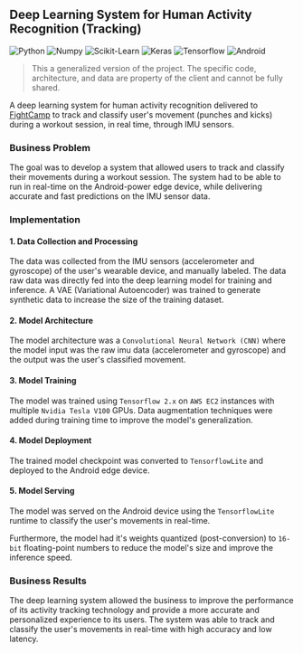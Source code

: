 ## Deep Learning System for Human Activity Recognition (Tracking)

![Python](https://img.shields.io/badge/-Python-000000?style=flat&logo=Python)
![Numpy](https://img.shields.io/badge/-Numpy-000000?style=flat&logo=Numpy)
![Scikit-Learn](https://img.shields.io/badge/-Scikit.Learn-000000?style=flat&logo=Scikit-Learn)
![Keras](https://img.shields.io/badge/-Keras-000000?style=flat&logo=Keras)
![Tensorflow](https://img.shields.io/badge/-Tensorflow-000000?style=flat&logo=Tensorflow)
![Android](https://img.shields.io/badge/Android-3DDC84?logo=android&logoColor=white)

> This a generalized version of the project. The specific code, architecture, and data are property of the client and 
cannot be fully shared.

A deep learning system for human activity recognition delivered to [FightCamp](https://joinfightcamp.com/) to track and classify user's 
movement (punches and kicks) during a workout session, in real time, through IMU sensors.

### Business Problem

The goal was to develop a system that allowed users to track and classify their movements during a workout session. 
The system had to be able to run in real-time on the Android-power edge device, while delivering accurate and fast 
predictions on the IMU sensor data.

### Implementation

#### 1. Data Collection and Processing

The data was collected from the IMU sensors (accelerometer and gyroscope) of the user's wearable device, and manually labeled. 
The data raw data was directly fed into the deep learning model for training and inference.
A VAE (Variational Autoencoder) was trained to generate synthetic data to increase the size of the training dataset.

#### 2. Model Architecture

[//]: # (<img src="https://github.com/danvargg/danvargg/blob/main/docs/projects/pigio/images/data_flow.png">)

The model architecture was a `Convolutional Neural Network (CNN)` where the model input was the raw imu data 
(accelerometer and gyroscope) and the output was the user's classified movement.

#### 3. Model Training

The model was trained using `Tensorflow 2.x` on `AWS EC2` instances with multiple `Nvidia Tesla V100` GPUs.
Data augmentation techniques were added during training time to improve the model's generalization.

#### 4. Model Deployment

The trained model checkpoint was converted to `TensorflowLite` and deployed to the Android edge device.

#### 5. Model Serving

The model was served on the Android device using the `TensorflowLite` runtime to classify the user's movements in real-time. 

Furthermore, the model had it's weights quantized (post-conversion) to `16-bit` floating-point numbers to reduce the model's size and 
improve the inference speed.

### Business Results

The deep learning system allowed the business to improve the performance of its activity tracking technology and 
provide a more accurate and personalized experience to its users. The system was able to track and classify the user's 
movements in real-time with high accuracy and low latency.
